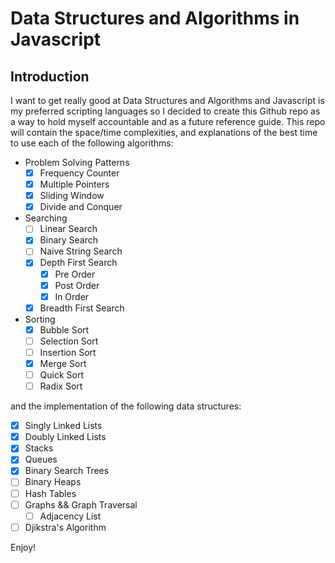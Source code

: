 # Data Structures and Algorithms in Javascript

## Introduction

I want to get really good at Data Structures and Algorithms and Javascript is my preferred scripting languages so I decided to create this Github repo as a way to hold myself accountable and as a future reference guide. This repo will contain the space/time complexities, and explanations of the best time to use each of the following algorithms:

- Problem Solving Patterns
    - [x] Frequency Counter
    - [x] Multiple Pointers
    - [x] Sliding Window
    - [x] Divide and Conquer

- Searching
    - [ ] Linear Search 
    - [x] Binary Search 
    - [ ] Naive String Search 
    - [x] Depth First Search
        - [x] Pre Order
        - [x] Post Order
        - [x] In Order
    - [x] Breadth First Search

- Sorting
    - [x] Bubble Sort 
    - [ ] Selection Sort 
    - [ ] Insertion Sort  
    - [x] Merge Sort 
    - [ ] Quick Sort 
    - [ ] Radix Sort 

and the implementation of the following data structures:

- [x] Singly Linked Lists
- [x] Doubly Linked Lists  
- [x] Stacks
- [x] Queues 
- [x] Binary Search Trees
- [ ] Binary Heaps 
- [ ] Hash Tables 
- [ ] Graphs && Graph Traversal 
    - [ ] Adjacency List
- [ ] Djikstra's Algorithm 

Enjoy!



